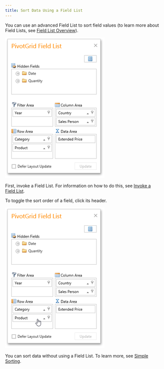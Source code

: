 ```yaml
---
title: Sort Data Using a Field List
---
```

You can use an advanced Field List to sort field values (to learn more about Field Lists, see [Field List Overview](../../../../../interface-elements-for-web/articles/pivot-table/field-list-overview.md)).

![EU_ExcelFieldList](../../../../images/Img15860.png)

First, invoke a Field List. For information on how to do this, see [Invoke a Field List](../../../../../interface-elements-for-web/articles/pivot-table/field-list/invoke-a-field-list.md).

To toggle the sort order of a field, click its header.

![EU_ASPxPivotGrid_FieldListSort](../../../../images/Img15861.png)

You can sort data without using a Field List. To learn more, see [Simple Sorting](../../../../../interface-elements-for-web/articles/pivot-table/data-presentation/sort-data/simple-sorting.md).